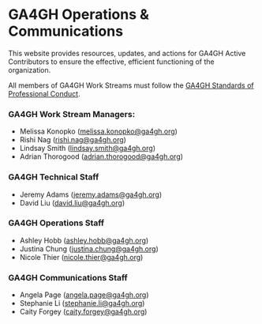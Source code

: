 # GA4GH Operations & Communications
This website provides resources, updates, and actions for GA4GH Active Contributors to ensure the effective, efficient functioning of the organization.

All members of GA4GH Work Streams must follow the [GA4GH Standards of Professional Conduct](https://docs.google.com/document/d/1fQbKUuk_sfnzU0kTHU71KYF1suzzHoZVhBfao9Omsj0/edit).

### GA4GH Work Stream Managers:
* Melissa Konopko ([melissa.konopko@ga4gh.org](melissa.konopko@ga4gh.org))
* Rishi Nag ([rishi.nag@ga4gh.org](rishi.nag@ga4gh.org)) 
* Lindsay Smith ([lindsay.smith@ga4gh.org](lindsay.smith@ga4gh.org))
* Adrian Thorogood ([adrian.thorogood@ga4gh.org](adrian.thorogood@ga4gh.org))

### GA4GH Technical Staff
* Jeremy Adams ([jeremy.adams@ga4gh.org](jeremy.adams@ga4gh.org))
* David Liu ([david.liu@ga4gh.org](david.liu@ga4gh.org))
### GA4GH Operations Staff
* Ashley Hobb ([ashley.hobb@ga4gh.org](ashley.hobb@ga4gh.org))
* Justina Chung ([justina.chung@ga4gh.org](justina.chung@ga4gh.org))
* Nicole Thier ([nicole.thier@ga4gh.org](nicole.thier@ga4gh.org))
### GA4GH Communications Staff
* Angela Page ([angela.page@ga4gh.org](angela.page@ga4gh.org))
* Stephanie Li ([stephanie.li@ga4gh.org](stephanie.li@ga4gh.org))
* Caity Forgey ([caity.forgey@ga4gh.org](caity.forgey@ga4gh.org))
